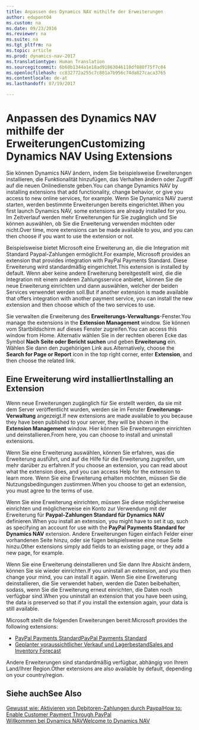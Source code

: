 ```yaml
---
title: Anpassen des Dynamics NAV mithilfe der Erweiterungen
author: edupont04
ms.custom: na
ms.date: 09/23/2016
ms.reviewer: na
ms.suite: na
ms.tgt_pltfrm: na
ms.topic: article
ms.prod: dynamics-nav-2017
ms.translationtype: Human Translation
ms.sourcegitcommit: 6b60b1344a1e18ad91863046110df880f75f7c04
ms.openlocfilehash: cc832772a255c7c801a7b956c74da827caca3765
ms.contentlocale: de-at
ms.lasthandoff: 07/19/2017

---
```


# <a name="customizing-dynamics-nav-using-extensions"></a><span data-ttu-id="c1556-102">Anpassen des Dynamics NAV mithilfe der Erweiterungen</span><span class="sxs-lookup"><span data-stu-id="c1556-102">Customizing Dynamics NAV Using Extensions</span></span>
<span data-ttu-id="c1556-103">Sie können Dynamics NAV ändern, indem Sie beispielsweise Erweiterungen installieren, die Funktionalität hinzufügen, das Verhalten ändern oder Zugriff auf die neuen Onlinedienste geben.</span><span class="sxs-lookup"><span data-stu-id="c1556-103">You can change Dynamics NAV by installing extensions that add functionality, change behavior, or give you access to new online services, for example.</span></span>
<span data-ttu-id="c1556-104">Wenn Sie Dynamics NAV zuerst starten, werden bestimmte Erweiterungen bereits eingerichtet.</span><span class="sxs-lookup"><span data-stu-id="c1556-104">When you first launch Dynamics NAV, some extensions are already installed for you.</span></span> <span data-ttu-id="c1556-105">Im Zeitverlauf werden mehr Erweiterungen für Sie zugänglich und Sie können auswählen, ob Sie die Erweiterung verwenden möchten oder nicht.</span><span class="sxs-lookup"><span data-stu-id="c1556-105">Over time, more extensions can be made available to you, and you can then choose if you want to use the extension or not.</span></span>

<span data-ttu-id="c1556-106">Beispielsweise bietet Microsoft eine Erweiterung an, die die Integration mit Standard Paypal-Zahlungen ermöglicht.</span><span class="sxs-lookup"><span data-stu-id="c1556-106">For example, Microsoft provides an extension that provides integration with PayPal Payments Standard.</span></span> <span data-ttu-id="c1556-107">Diese Erweiterung wird standardmäßig eingerichtet.</span><span class="sxs-lookup"><span data-stu-id="c1556-107">This extension is installed by default.</span></span>
<span data-ttu-id="c1556-108">Wenn aber keine andere Erweiterung bereitgestellt wird, die die Integration mit einem anderen Zahlungsservice anbietet, können Sie die neue Erweiterung einrichten und dann auswählen, welcher der beiden Services verwendet werden soll.</span><span class="sxs-lookup"><span data-stu-id="c1556-108">But if another extension is made available that offers integration with another payment service, you can install the new extension and then choose which of the two services to use.</span></span>  

<span data-ttu-id="c1556-109">Sie verwalten die Erweiterung des **Erweiterungs-Verwaltungs**-Fenster.</span><span class="sxs-lookup"><span data-stu-id="c1556-109">You manage the extensions in the **Extension Management** window.</span></span> <span data-ttu-id="c1556-110">Sie können vom Startbildschirm auf dieses Fenster zugreifen.</span><span class="sxs-lookup"><span data-stu-id="c1556-110">You can access this window from Home.</span></span> <span data-ttu-id="c1556-111">Alternativ wählen Sie in der rechten oberen Ecke das Symbol **Nach Seite oder Bericht suchen** und geben **Erweiterung** ein. Wählen Sie dann den zugehörigen Link aus.</span><span class="sxs-lookup"><span data-stu-id="c1556-111">Alternatively, choose the **Search for Page or Report** icon in the top right corner, enter **Extension**, and then choose the related link.</span></span>   

## <a name="installing-an-extension"></a><span data-ttu-id="c1556-112">Eine Erweiterung wird installiert</span><span class="sxs-lookup"><span data-stu-id="c1556-112">Installing an Extension</span></span>
<span data-ttu-id="c1556-113">Wenn neue Erweiterungen zugänglich für Sie erstellt werden, da sie mit dem Server veröffentlicht wurden, werden sie im Fenster **Erweiterungs-Verwaltung** angezeigt.</span><span class="sxs-lookup"><span data-stu-id="c1556-113">If new extensions are made available to you because they have been published to your server, they will be shown in the **Extension Management** window.</span></span> <span data-ttu-id="c1556-114">Hier können Sie Erweiterungen einrichten und deinstallieren.</span><span class="sxs-lookup"><span data-stu-id="c1556-114">From here, you can choose to install and uninstall extensions.</span></span>  

<span data-ttu-id="c1556-115">Wenn Sie eine Erweiterung auswählen, können Sie erfahren, was die Erweiterung ausführt, und auf die Hilfe für die Erweiterung zugreifen, um mehr darüber zu erfahren.</span><span class="sxs-lookup"><span data-stu-id="c1556-115">If you choose an extension, you can read about what the extension does, and you can access Help for the extension to learn more.</span></span> <span data-ttu-id="c1556-116">Wenn Sie eine Erweiterung erhalten möchten, müssen Sie die Nutzungsbedingungen zustimmen.</span><span class="sxs-lookup"><span data-stu-id="c1556-116">When you choose to get an extension, you must agree to the terms of use.</span></span>  

<span data-ttu-id="c1556-117">Wenn Sie eine Erweiterung einrichten, müssen Sie diese möglicherweise einrichten und möglicherweise ein Konto zur Verwendung mit der Erweiterung für **Paypal-Zahlungen Standard für Dynamics NAV** definieren.</span><span class="sxs-lookup"><span data-stu-id="c1556-117">When you install an extension, you might have to set it up, such as specifying an account for use with the **PayPal Payments Standard for Dynamics NAV** extension.</span></span>
<span data-ttu-id="c1556-118">Andere Erweiterungen fügen einfach Felder einer vorhandenen Seite hinzu, oder sie fügen beispielsweise eine neue Seite hinzu.</span><span class="sxs-lookup"><span data-stu-id="c1556-118">Other extensions simply add fields to an existing page, or they add a new page, for example.</span></span>   

<span data-ttu-id="c1556-119">Wenn Sie eine Erweiterung deinstallieren und Sie dann Ihre Absicht ändern, können Sie sie wieder einrichten.</span><span class="sxs-lookup"><span data-stu-id="c1556-119">If you uninstall an extension, and you then change your mind, you can install it again.</span></span> <span data-ttu-id="c1556-120">Wenn Sie eine Erweiterung deinstallieren, die Sie verwendet haben, werden die Daten beibehalten, sodass, wenn Sie die Erweiterung erneut einrichten, die Daten noch verfügbar sind.</span><span class="sxs-lookup"><span data-stu-id="c1556-120">When you uninstall an extension that you have been using, the data is preserved so that if you install the extension again, your data is still available.</span></span>  

<span data-ttu-id="c1556-121">Microsoft stellt die folgenden Erweiterungen bereit:</span><span class="sxs-lookup"><span data-stu-id="c1556-121">Microsoft provides the following extensions:</span></span>  
- [<span data-ttu-id="c1556-122">PayPal Payments Standard</span><span class="sxs-lookup"><span data-stu-id="c1556-122">PayPal Payments Standard</span></span>](ui-extensions-paypal-payments-standard.md)  
- [<span data-ttu-id="c1556-123">Geplanter voraussichtlicher Verkauf und Lagerbestand</span><span class="sxs-lookup"><span data-stu-id="c1556-123">Sales and Inventory Forecast</span></span>](ui-extensions-sales-forecast.md)  

<span data-ttu-id="c1556-124">Andere Erweiterungen sind standardmäßig verfügbar, abhängig von Ihrem Land/Ihrer Region.</span><span class="sxs-lookup"><span data-stu-id="c1556-124">Other extensions are also available by default, depending on your country/region.</span></span>

## <a name="see-also"></a><span data-ttu-id="c1556-125">Siehe auch</span><span class="sxs-lookup"><span data-stu-id="c1556-125">See Also</span></span>  
[<span data-ttu-id="c1556-126">Gewusst wie: Aktivieren von Debitoren-Zahlungen durch Paypal</span><span class="sxs-lookup"><span data-stu-id="c1556-126">How to: Enable Customer Payment Through PayPal</span></span>](sales-how-enable-customer-payments-paypal.md)  
[<span data-ttu-id="c1556-127">Willkommen bei Dynamics NAV</span><span class="sxs-lookup"><span data-stu-id="c1556-127">Welcome to Dynamics NAV</span></span>](across-get-started.md)  

